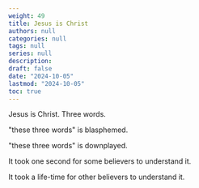 ```yaml
---
weight: 49
title: Jesus is Christ
authors: null
categories: null
tags: null
series: null
description: 
draft: false
date: "2024-10-05"
lastmod: "2024-10-05"
toc: true
---
```


<!--more-->

Jesus is Christ.  Three words.

"these three words" is blasphemed.

"these three words" is downplayed.

It took one second for some believers to understand it.

It took a life-time for other believers to understand it.